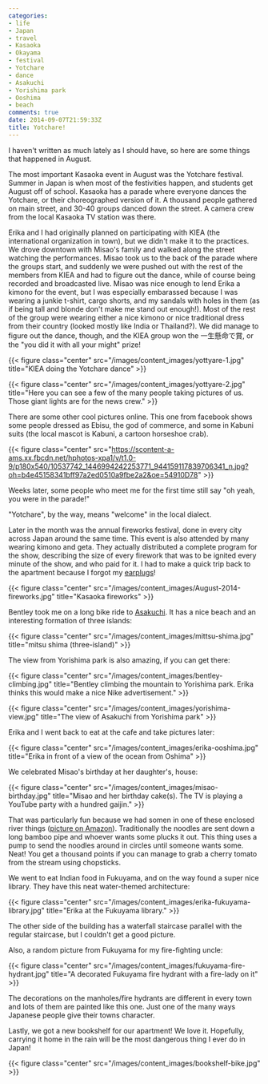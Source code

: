 ```yaml
---
categories:
- life
- Japan
- travel
- Kasaoka
- Okayama
- festival
- Yotchare
- dance
- Asakuchi
- Yorishima park
- Ooshima
- beach
comments: true
date: 2014-09-07T21:59:33Z
title: Yotchare!
---
```


I haven't written as much lately as I should have, so here are some things that happened in August.

The most important Kasaoka event in August was the Yotchare festival. Summer in Japan is when most of the festivities happen, and students get August off of school. Kasaoka has a parade where everyone dances the Yotchare, or their choreographed version of it. A thousand people gathered on main street, and 30-40 groups danced down the street. A camera crew from the local Kasaoka TV station was there.

Erika and I had originally planned on participating with KIEA (the international organization in town), but we didn't make it to the practices. We drove downtown with Misao's family and walked along the street watching the performances. Misao took us to the back of the parade where the groups start, and suddenly we were pushed out with the rest of the members from KIEA and had to figure out the dance, while of course being recorded and broadcasted live. Misao was nice enough to lend Erika a kimono for the event, but I was especially embarassed because I was wearing a junkie t-shirt, cargo shorts, and my sandals with holes in them (as if being tall and blonde don't make me stand out enough!). Most of the rest of the group were wearing either a nice kimono or nice traditional dress from their country (looked mostly like India or Thailand?). We did manage to figure out the dance, though, and the KIEA group won the 一生懸命で賞, or the "you did it with all your might" prize!

{{< figure class="center" src="/images/content_images/yottyare-1.jpg" title="KIEA doing the Yotchare dance" >}}

{{< figure class="center" src="/images/content_images/yottyare-2.jpg" title="Here you can see a few of the many people taking pictures of us. Those giant lights are for the news crew." >}}

There are some other cool pictures online. This one from facebook shows some people dressed as Ebisu, the god of commerce, and some in Kabuni suits (the local mascot is Kabuni, a cartoon horseshoe crab).

{{< figure class="center" src="https://scontent-a-ams.xx.fbcdn.net/hphotos-xpa1/v/t1.0-9/p180x540/10537742_1446994242253771_944159117839706341_n.jpg?oh=b4e45158341bff97a2ed0510a9fbe2a2&oe=54910D78" >}}

Weeks later, some people who meet me for the first time still say "oh yeah, you were in the parade!"

"Yotchare", by the way, means "welcome" in the local dialect.

Later in the month was the annual fireworks festival, done in every city across Japan around the same time. This event is also attended by many wearing kimono and geta. They actually distributed a complete program for the show, describing the size of every firework that was to be ignited every minute of the show, and who paid for it. I had to make a quick trip back to the apartment because I forgot my [earplugs](https://en.wikipedia.org/wiki/Phonophobia)!

{{< figure class="center" src="/images/content_images/August-2014-fireworks.jpg" title="Kasaoka fireworks" >}}

Bentley took me on a long bike ride to [Asakuchi](https://en.wikipedia.org/wiki/Asakuchi,_Okayama). It has a nice beach and an interesting formation of three islands:

{{< figure class="center" src="/images/content_images/mittsu-shima.jpg" title="mitsu shima (three-island)" >}}

The view from Yorishima park is also amazing, if you can get there:

{{< figure class="center" src="/images/content_images/bentley-climbing.jpg" title="Bentley climbing the mountain to Yorishima park. Erika thinks this would make a nice Nike advertisement." >}}

{{< figure class="center" src="/images/content_images/yorishima-view.jpg" title="The view of Asakuchi from Yorishima park" >}}

Erika and I went back to eat at the cafe and take pictures later:

{{< figure class="center" src="/images/content_images/erika-ooshima.jpg" title="Erika in front of a view of the ocean from Oshima" >}}

We celebrated Misao's birthday at her daughter's, house:

{{< figure class="center" src="/images/content_images/misao-birthday.jpg" title="Misao and her birthday cake(s). The TV is playing a YouTube party with a hundred gaijin." >}}

That was particularly fun because we had somen in one of these enclosed river things ([picture on Amazon](http://www.amazon.co.jp/%E5%AE%B6%E5%BA%AD%E7%94%A8-%E3%81%9D%E3%81%86%E3%82%81%E3%82%93%E6%B5%81%E3%81%97%E5%99%A8-%E6%96%B0%E7%AB%B9%E5%8F%96%E7%89%A9%E8%AA%9E-%E6%B5%81%E3%81%97%E3%81%9D%E3%81%86%E3%82%81%E3%82%93%E6%A9%9F-%E6%B5%81%E3%81%97%E3%81%9D%E3%81%86%E3%82%81%E3%82%93%E5%99%A8/dp/B005C0EJP0)). Traditionally the noodles are sent down a long bamboo pipe and whoever wants some plucks it out. This thing uses a pump to send the noodles around in circles until someone wants some. Neat! You get a thousand points if you can manage to grab a cherry tomato from the stream using chopsticks.

We went to eat Indian food in Fukuyama, and on the way found a super nice library. They have this neat water-themed architecture:

{{< figure class="center" src="/images/content_images/erika-fukuyama-library.jpg" title="Erika at the Fukuyama library." >}}

The other side of the building has a waterfall staircase parallel with the regular staircase, but I couldn't get a good picture.

Also, a random picture from Fukuyama for my fire-fighting uncle:

{{< figure class="center" src="/images/content_images/fukuyama-fire-hydrant.jpg" title="A decorated Fukuyama fire hydrant with a fire-lady on it" >}}

The decorations on the manholes/fire hydrants are different in every town and lots of them are painted like this one. Just one of the many ways Japanese people give their towns character.

Lastly, we got a new bookshelf for our apartment! We love it. Hopefully, carrying it home in the rain will be the most dangerous thing I ever do in Japan!

{{< figure class="center" src="/images/content_images/bookshelf-bike.jpg" >}}
